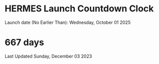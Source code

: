# HERMES Launch Countdown Clock

Launch date (No Earlier Than): Wednesday, October 01 2025
# 667 days

Last Updated Sunday, December 03 2023